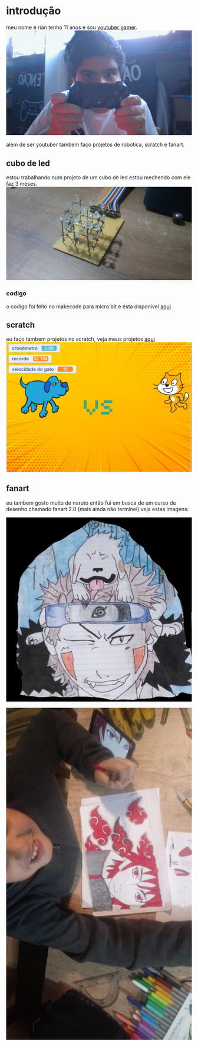 # introdução
meu nome é rian tenho 11 anos e sou [youtuber gamer](https://www.youtube.com/channel/UC17rGqWCWZCaYqCSdwNYZeQ?view_as=subscriber).
[![RMB](WIN_20200419_17_24_20_Pro.jpg)](https://www.youtube.com/channel/UC17rGqWCWZCaYqCSdwNYZeQ?view_as=subscriber) 

alem de ser youtuber tambem faço projetos de robotica, scratch e fanart.
## cubo de led 
estou trabalhando num projeto de um cubo de led estou mechendo com ele faz 3 meses.
![cubo de led](P_20200907_210737.jpg)

### codigo
o codigo foi feito no makecode para micro:bit e esta disponivel [aqui](https://makecode.microbit.org/_ERJF1tU7gd7P)

## scratch

eu faço tambem projetos no scratch,
veja meus projetos [aqui](https://scratch.mit.edu/users/rian444/)
![demo](demoscratch.png)
## fanart
eu tambem gosto muito de naruto então fui em busca de um curso de desenho chamado fanart 2.0 (mais ainda não terminei) veja estas imagens:


![kiba](kibafanart.jpg)


![sasori](sasorifanart.jpg)
